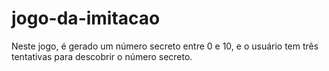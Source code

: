 # jogo-da-imitacao
Neste jogo, é gerado um número secreto entre 0 e 10, e o usuário tem três tentativas para descobrir o número secreto.
